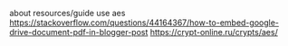 about resources/guide
use aes 
https://stackoverflow.com/questions/44164367/how-to-embed-google-drive-document-pdf-in-blogger-post
https://crypt-online.ru/crypts/aes/